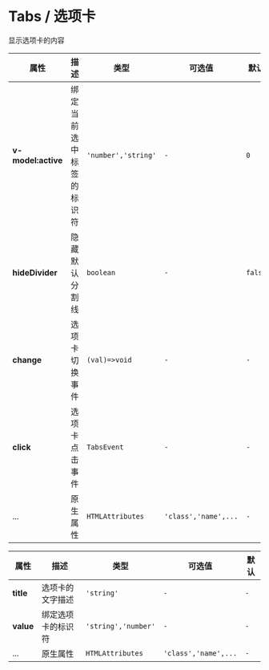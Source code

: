 # Tabs / 选项卡

显示选项卡的内容

<fe-code-show
  title="默认的"
  name="ex-tabs-default"
  desc="切换显示不同的内容"
/>

<fe-code-show
  title="分割线"
  name="ex-tabs-divider"
  desc="隐藏默认的分割线"
/>

<fe-attributes>
  
<fe-attributes-title title="Tabs Props" />

| 属性               | 描述                     | 类型                | 可选值               | 默认    |
| ------------------ | ------------------------ | ------------------- | -------------------- | ------- |
| **v-model:active** | 绑定当前选中标签的标识符 | `'number','string'` | `-`                  | `0`     |
| **hideDivider**    | 隐藏默认分割线           | `boolean`           | `-`                  | `false` |
| **change**         | 选项卡切换事件           | `(val)=>void`       | `-`                  | `-`     |
| **click**          | 选项卡点击事件           | `TabsEvent`         | `-`                  | `-`     |
| ...                | 原生属性                 | `HTMLAttributes`    | `'class','name',...` | `-`     |

</fe-attributes>

<fe-attributes>

<fe-attributes-title title="Tab Props" />

| 属性      | 描述               | 类型                | 可选值               | 默认 |
| --------- | ------------------ | ------------------- | -------------------- | ---- |
| **title** | 选项卡的文字描述   | `'string'`          | `-`                  | `-`  |
| **value** | 绑定选项卡的标识符 | `'string','number'` | `-`                  | `-`  |
| ...       | 原生属性           | `HTMLAttributes`    | `'class','name',...` | `-`  |

</fe-attributes>
